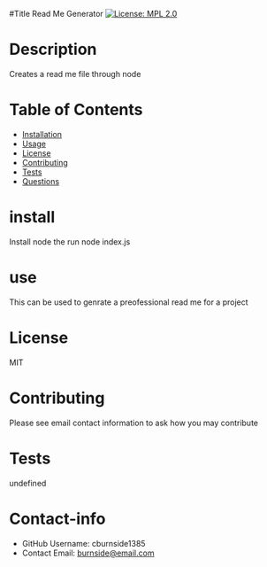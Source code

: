 
#Title
Read Me Generator
[![License: MPL 2.0](https://img.shields.io/badge/License-MPL%202.0-brightgreen.svg)](https://opensource.org/licenses/MPL-2.0)

# Description
 Creates a read me file through node

# Table of Contents 
* [Installation](#-install)
* [Usage](#-use)
* [License](#-License)
* [Contributing](#-Contributing)
* [Tests](#-Tests)
* [Questions](#-Contact-info)
    
# install
Install node  the run  node index.js

# use
This can be used to genrate a preofessional read me for a project

# License 
MIT
 

# Contributing 
Please see email contact information to ask how you may contribute

# Tests
undefined

# Contact-info 
* GitHub Username: cburnside1385
* Contact Email: burnside@email.com

